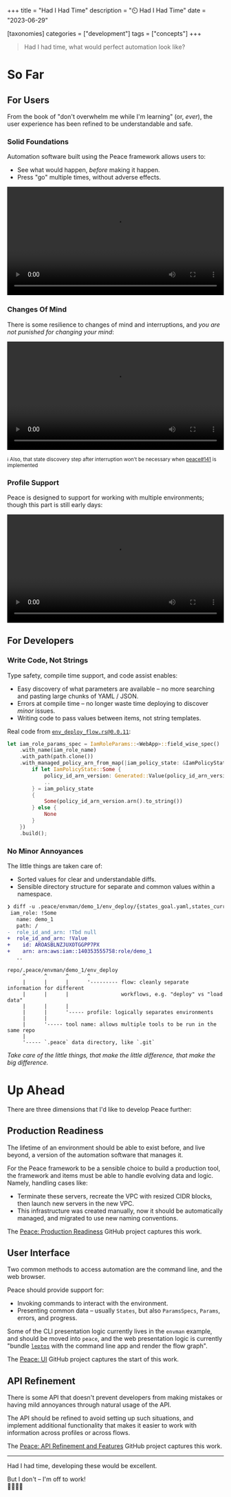 +++
title = "Had I Had Time"
description = "⏲️ Had I Had Time"
date = "2023-06-29"

[taxonomies]
categories = ["development"]
tags = ["concepts"]
+++

> Had I had time, what would perfect automation look like?

# So Far

## For Users

From the book of "don't overwhelm me while I'm learning" (or, *ever*), the user experience has been refined to be understandable and safe.


### Solid Foundations

Automation software built using the Peace framework allows users to:

* See what would happen, *before* making it happen.
* Press "go" multiple times, without adverse effects.

<video controls width="100%"><source src="envman_basic_demo.mp4" type="video/mp4" /></video>


### Changes Of Mind

There is some resilience to changes of mind and interruptions, and *you are not punished for changing your mind*:

<video controls width="100%"><source src="envman_interruption_demo.mp4" type="video/mp4" /></video>

<sub>ℹ️ Also, that state discovery step after interruption won't be necessary when [peace#141](https://github.com/azriel91/peace/issues/141) is implemented</sub>


### Profile Support

Peace is designed to support for working with multiple environments; though this part is still early days:

<video controls width="100%"><source src="envman_profile_demo.mp4" type="video/mp4" /></video>


## For Developers

### Write Code, Not Strings

Type safety, compile time support, and code assist enables:

* Easy discovery of what parameters are available &ndash; no more searching and pasting large chunks of YAML / JSON.
* Errors at compile time &ndash; no longer waste time deploying to discover *minor* issues.
* Writing code to pass values between items, not string templates.

Real code from <a href="https://github.com/azriel91/peace/blob/0.0.11/examples/envman/src/flows/env_deploy_flow.rs#L134-L148">`env_deploy_flow.rs@0.0.11`</a>:

```rust
let iam_role_params_spec = IamRoleParams::<WebApp>::field_wise_spec()
    .with_name(iam_role_name)
    .with_path(path.clone())
    .with_managed_policy_arn_from_map(|iam_policy_state: &IamPolicyState| {
        if let IamPolicyState::Some {
            policy_id_arn_version: Generated::Value(policy_id_arn_version),
            ..
        } = iam_policy_state
        {
            Some(policy_id_arn_version.arn().to_string())
        } else {
            None
        }
    })
    .build();
```



### No Minor Annoyances

The little things are taken care of:

* Sorted values for clear and understandable diffs.
* Sensible directory structure for separate and common values within a namespace.

```diff
❯ diff -u .peace/envman/demo_1/env_deploy/{states_goal.yaml,states_current.yaml}
 iam_role: !Some
   name: demo_1
   path: /
-  role_id_and_arn: !Tbd null
+  role_id_and_arn: !Value
+    id: AROASBLNZJUXOTGGPP7PX
+    arn: arn:aws:iam::140353555758:role/demo_1
   ..
```

```
repo/.peace/envman/demo_1/env_deploy
     ^      ^      ^      ^
     |      |      |      '--------- flow: cleanly separate information for different
     |      |      |                 workflows, e.g. "deploy" vs "load data"
     |      |      |
     |      |      '----- profile: logically separates environments
     |      |
     |      '----- tool name: allows multiple tools to be run in the same repo
     |
     '----- `.peace` data directory, like `.git`
```

*Take care of the little things, that make the little difference, that make the big difference.*


# Up Ahead

There are three dimensions that I'd like to develop Peace further:

## Production Readiness

<div id="production_readiness_dot"></div>

The lifetime of an environment should be able to exist before, and live beyond, a version of the automation software that manages it.

For the Peace framework to be a sensible choice to build a production tool, the framework and items must be able to handle evolving data and logic. Namely, handling cases like:

* Terminate these servers, recreate the VPC with resized CIDR blocks, then launch new servers in the new VPC.
* This infrastructure was created manually, now it should be automatically managed, and migrated to use new naming conventions.

The [Peace: Production Readiness] GitHub project captures this work.


## User Interface

<div id="user_interface_dot"></div>

Two common methods to access automation are the command line, and the web browser.

Peace should provide support for:

* Invoking commands to interact with the environment.
* Presenting common data &ndash; usually `States`, but also `ParamsSpecs`, `Params`, errors, and progress.

Some of the CLI presentation logic currently lives in the `envman` example, and should be moved into `peace`, and the web presentation logic is currently "bundle [`leptos`](https://github.com/leptos-rs/leptos) with the command line app and render the flow graph".

The [Peace: UI] GitHub project captures the start of this work.


## API Refinement

<div id="api_refinement_dot"></div>

There is some API that doesn't prevent developers from making mistakes or having mild annoyances through natural usage of the API.

The API should be refined to avoid setting up such situations, and implement additional functionality that makes it easier to work with information across profiles or across flows.

The [Peace: API Refinement and Features] GitHub project captures this work.

---

Had I had time, developing these would be excellent.

But I don't &ndash; I'm off to work!  
🏃🏽‍♂️💨

[Peace: Production Readiness]: https://github.com/users/azriel91/projects/1
[Peace: UI]: https://github.com/users/azriel91/projects/2
[Peace: API Refinement and Features]: https://github.com/users/azriel91/projects/3

<script type="text/javascript">
// Hack to set the playback rate for videos.
// You can't set it in the HTML element.
document.querySelectorAll("video").forEach(v => { v.playbackRate = 2.0; });
</script>

<script type="module">
    import { Graphviz } from "https://cdn.jsdelivr.net/npm/@hpcc-js/wasm/dist/graphviz.js";

    const graphviz = await Graphviz.load();
    const production_readiness_dot = `digraph G {
        graph [
            penwidth  = 0
            nodesep   = 0.1
            ranksep   = 0.3
            bgcolor   = "transparent"
            fontname  = "helvetica"
            fontsize  = 12
            fontcolor = "#9f9f9f"
            splines   = line
            rankdir   = LR
        ]
        node [
            penwidth  = 4
            fontcolor = "#111111"
            fontname  = "monospace"
            fontsize  = 9
            shape     = "circle"
            style     = "filled"
            width     = 0.25
            height    = 0.25
            margin    = 0.04
            color     = "#9999aa"
            fillcolor = "#ddddf5"
        ]
        edge [
            penwidth  = 1
            arrowsize = 0.5
            color     = "#7f7f7f"
            fontcolor = "#7f7f7f"
        ]

        subgraph cluster_env_v1 {
            label = "env_v1"
            labelloc = "bottom"

            env_v1_a [label = ""]
            env_v1_b [label = ""]
            env_v1_c [label = ""]
            env_v1_d [label = ""]
            env_v1_e [label = "", style = "invis"]

            env_v1_a -> env_v1_b
            env_v1_a -> env_v1_c
            env_v1_b -> env_v1_d
            env_v1_b -> env_v1_e [style = "invis"]
            env_v1_c -> env_v1_e [style = "invis"]
        }

        subgraph cluster_env_v2 {
            label = "env_v2"
            labelloc = "bottom"

            env_v2_a [label = ""]
            env_v2_b [label = ""]
            env_v2_c [label = ""]
            env_v2_d [label = ""]
            env_v2_e [label = "", color="#449966", fillcolor="#88cc88"]

            env_v2_a -> env_v2_b
            env_v2_a -> env_v2_c
            env_v2_b -> env_v2_d
            env_v2_b -> env_v2_e
            env_v2_c -> env_v2_e
        }

        subgraph cluster_env_v3 {
            label = "env_v3"
            labelloc = "bottom"

            env_v3_a [label = ""]
            env_v3_b [label = "", color="#994444", fillcolor="#cc8888"]
            env_v3_c [label = ""]
            env_v3_d [label = "", color="#994444", fillcolor="#88cc88", style="dashed,filled"]
            env_v3_e [label = "", color="#994444", fillcolor="#88cc88", style="dashed,filled"]

            env_v3_a -> env_v3_b
            env_v3_a -> env_v3_c
            env_v3_b -> env_v3_d
            env_v3_b -> env_v3_e
            env_v3_c -> env_v3_e
        }

        env_v1_d -> env_v2_a [style = "invis"]
        env_v1_e -> env_v2_a [style = "invis"]

        env_v2_d -> env_v3_a [style = "invis"]
        env_v2_e -> env_v3_a [style = "invis"]
    }`;
    document.getElementById("production_readiness_dot").innerHTML = graphviz.layout(production_readiness_dot, "svg", "dot");

    const user_interface_dot = `digraph G {
        graph [
            margin    = 0.0
            penwidth  = 0
            nodesep   = 0.0
            ranksep   = 0.02
            bgcolor   = "transparent"
            fontname  = "helvetica"
            fontcolor = "#7f7f7f"
            rankdir   = LR
            splines   = line
        ]
        node [
            fontcolor = "#111111"
            fontname  = "monospace"
            fontsize  = 12
            shape     = "circle"
            style     = "filled"
            width     = 0.3
            height    = 0.3
            margin    = 0.04
            color     = "#9999aa"
            fillcolor = "#ddddf5"
            penwidth  = 3
        ]
        edge [
            arrowsize = 0.7
            color     = "#7f7f7f"
            fontcolor = "#7f7f7f"
            penwidth  = 3
        ]

        subgraph cluster_a {
            node [color="#449966" fillcolor="#99dd99"]
            a [label = <<b>a</b>>]
            a_text [shape="plain" style="" fontcolor="#7f7f7f" label = <<table border="0" cellborder="0" cellpadding="0"><tr>
                <td><font point-size="15">📥</font></td>
                <td balign="left">file<br/>download</td>
            </tr></table>>]
        }

        subgraph cluster_b {
            node [color="#446699" fillcolor="#99aaee"]
            b [label = <<b>b</b>> class="item_b_in_progress" style="dashed,filled"]
            b_text [shape="plain" style="" fontcolor="#7f7f7f" label = <<table border="0" cellborder="0" cellpadding="0"><tr>
                <td><font point-size="15">🪣</font></td>
                <td balign="left">s3<br/>bucket</td>
            </tr></table>>]
        }

        subgraph cluster_c {
            c [label = <<b>c</b>>]
            c_text [shape="plain" style="" fontcolor="#7f7f7f" label = <<table border="0" cellborder="0" cellpadding="0"><tr>
                <td><font point-size="15">📤</font></td>
                <td balign="left">s3<br/>object</td>
            </tr></table>>]
        }

        a -> c [minlen = 9, color="#66aa66"]
        b -> c [minlen = 9, color="#6688bb"]
    }`;
    document.getElementById("user_interface_dot").innerHTML = graphviz.layout(user_interface_dot, "svg", "dot");
</script>

<style type="text/css">
.item_b_in_progress ellipse {
    animation: 10.0s linear forwards 0.0s infinite item_b_in_progress;
}
@keyframes item_b_in_progress {
    0% {
        transform-origin: 42.16px -56px;
/*        transform-origin: attr(cx px) attr(cy px);*/
        transform: rotate(0deg);
    }
    100% {
        transform-origin: 42.16px -56px;
/*        transform-origin: attr(cx px) attr(cy px);*/
        transform: rotate(360deg);
    }
}
</style>
